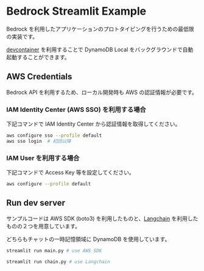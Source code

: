 # Bedrock Streamlit Example

Bedrock を利用したアプリケーションのプロトタイピングを行うための最低限の実装です。

[devcontainer](.devcontainer/devcontainer.json) を利用することで DynamoDB Local をバックグラウンドで自動起動することができます。

## AWS Credentials

Bedrock API を利用するため、ローカル開発時も AWS の認証情報が必要です。

### IAM Identity Center (AWS SSO) を利用する場合

下記コマンドで IAM Identity Center から認証情報を取得してください。

```bash
aws configure sso --profile default
aws sso login  # 初回以降
```

### IAM User を利用する場合

下記コマンドで Access Key 等を設定してください。

```bash
aws configure --profile default
```

## Run dev server

サンプルコードは AWS SDK (boto3) を利用したものと、[Langchain](https://github.com/langchain-ai/langchain) を利用したものの２つを用意しています。

どちらもチャットの一時記憶領域に DynamoDB を使用しています。

```bash
streamlit run main.py # use AWS SDK

streamlit run chain.py # use Langchain
```
